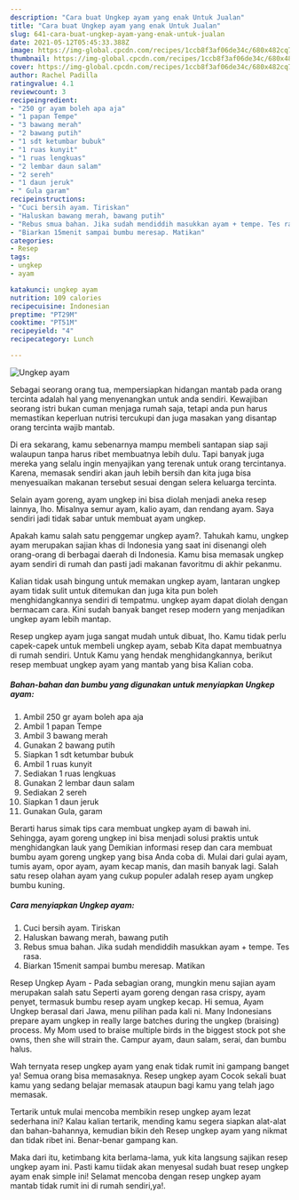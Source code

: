 ```yaml
---
description: "Cara buat Ungkep ayam yang enak Untuk Jualan"
title: "Cara buat Ungkep ayam yang enak Untuk Jualan"
slug: 641-cara-buat-ungkep-ayam-yang-enak-untuk-jualan
date: 2021-05-12T05:45:33.388Z
image: https://img-global.cpcdn.com/recipes/1ccb8f3af06de34c/680x482cq70/ungkep-ayam-foto-resep-utama.jpg
thumbnail: https://img-global.cpcdn.com/recipes/1ccb8f3af06de34c/680x482cq70/ungkep-ayam-foto-resep-utama.jpg
cover: https://img-global.cpcdn.com/recipes/1ccb8f3af06de34c/680x482cq70/ungkep-ayam-foto-resep-utama.jpg
author: Rachel Padilla
ratingvalue: 4.1
reviewcount: 3
recipeingredient:
- "250 gr ayam boleh apa aja"
- "1 papan Tempe"
- "3 bawang merah"
- "2 bawang putih"
- "1 sdt ketumbar bubuk"
- "1 ruas kunyit"
- "1 ruas lengkuas"
- "2 lembar daun salam"
- "2 sereh"
- "1 daun jeruk"
- " Gula garam"
recipeinstructions:
- "Cuci bersih ayam. Tiriskan"
- "Haluskan bawang merah, bawang putih"
- "Rebus smua bahan. Jika sudah mendiddih masukkan ayam + tempe. Tes rasa."
- "Biarkan 15menit sampai bumbu meresap. Matikan"
categories:
- Resep
tags:
- ungkep
- ayam

katakunci: ungkep ayam 
nutrition: 109 calories
recipecuisine: Indonesian
preptime: "PT29M"
cooktime: "PT51M"
recipeyield: "4"
recipecategory: Lunch

---
```



![Ungkep ayam](https://img-global.cpcdn.com/recipes/1ccb8f3af06de34c/680x482cq70/ungkep-ayam-foto-resep-utama.jpg)

Sebagai seorang orang tua, mempersiapkan hidangan mantab pada orang tercinta adalah hal yang menyenangkan untuk anda sendiri. Kewajiban seorang istri bukan cuman menjaga rumah saja, tetapi anda pun harus memastikan keperluan nutrisi tercukupi dan juga masakan yang disantap orang tercinta wajib mantab.

Di era  sekarang, kamu sebenarnya mampu membeli santapan siap saji walaupun tanpa harus ribet membuatnya lebih dulu. Tapi banyak juga mereka yang selalu ingin menyajikan yang terenak untuk orang tercintanya. Karena, memasak sendiri akan jauh lebih bersih dan kita juga bisa menyesuaikan makanan tersebut sesuai dengan selera keluarga tercinta. 

Selain ayam goreng, ayam ungkep ini bisa diolah menjadi aneka resep lainnya, lho. Misalnya semur ayam, kalio ayam, dan rendang ayam. Saya sendiri jadi tidak sabar untuk membuat ayam ungkep.

Apakah kamu salah satu penggemar ungkep ayam?. Tahukah kamu, ungkep ayam merupakan sajian khas di Indonesia yang saat ini disenangi oleh orang-orang di berbagai daerah di Indonesia. Kamu bisa memasak ungkep ayam sendiri di rumah dan pasti jadi makanan favoritmu di akhir pekanmu.

Kalian tidak usah bingung untuk memakan ungkep ayam, lantaran ungkep ayam tidak sulit untuk ditemukan dan juga kita pun boleh menghidangkannya sendiri di tempatmu. ungkep ayam dapat diolah dengan bermacam cara. Kini sudah banyak banget resep modern yang menjadikan ungkep ayam lebih mantap.

Resep ungkep ayam juga sangat mudah untuk dibuat, lho. Kamu tidak perlu capek-capek untuk membeli ungkep ayam, sebab Kita dapat membuatnya di rumah sendiri. Untuk Kamu yang hendak menghidangkannya, berikut resep membuat ungkep ayam yang mantab yang bisa Kalian coba.

<!--inarticleads1-->

##### Bahan-bahan dan bumbu yang digunakan untuk menyiapkan Ungkep ayam:

1. Ambil 250 gr ayam boleh apa aja
1. Ambil 1 papan Tempe
1. Ambil 3 bawang merah
1. Gunakan 2 bawang putih
1. Siapkan 1 sdt ketumbar bubuk
1. Ambil 1 ruas kunyit
1. Sediakan 1 ruas lengkuas
1. Gunakan 2 lembar daun salam
1. Sediakan 2 sereh
1. Siapkan 1 daun jeruk
1. Gunakan  Gula, garam


Berarti harus simak tips cara membuat ungkep ayam di bawah ini. Sehingga, ayam goreng ungkep ini bisa menjadi solusi praktis untuk menghidangkan lauk yang Demikian informasi resep dan cara membuat bumbu ayam goreng ungkep yang bisa Anda coba di. Mulai dari gulai ayam, tumis ayam, opor ayam, ayam kecap manis, dan masih banyak lagi. Salah satu resep olahan ayam yang cukup populer adalah resep ayam ungkep bumbu kuning. 

<!--inarticleads2-->

##### Cara menyiapkan Ungkep ayam:

1. Cuci bersih ayam. Tiriskan
1. Haluskan bawang merah, bawang putih
1. Rebus smua bahan. Jika sudah mendiddih masukkan ayam + tempe. Tes rasa.
1. Biarkan 15menit sampai bumbu meresap. Matikan


Resep Ungkep Ayam - Pada sebagian orang, mungkin menu sajian ayam merupakan salah satu Seperti ayam goreng dengan rasa crispy, ayam penyet, termasuk bumbu resep ayam ungkep kecap. Hi semua, Ayam Ungkep berasal dari Jawa, menu pilihan pada kali ni. Many Indonesians prepare ayam ungkep in really large batches during the ungkep (braising) process. My Mom used to braise multiple birds in the biggest stock pot she owns, then she will strain the. Campur ayam, daun salam, serai, dan bumbu halus. 

Wah ternyata resep ungkep ayam yang enak tidak rumit ini gampang banget ya! Semua orang bisa memasaknya. Resep ungkep ayam Cocok sekali buat kamu yang sedang belajar memasak ataupun bagi kamu yang telah jago memasak.

Tertarik untuk mulai mencoba membikin resep ungkep ayam lezat sederhana ini? Kalau kalian tertarik, mending kamu segera siapkan alat-alat dan bahan-bahannya, kemudian bikin deh Resep ungkep ayam yang nikmat dan tidak ribet ini. Benar-benar gampang kan. 

Maka dari itu, ketimbang kita berlama-lama, yuk kita langsung sajikan resep ungkep ayam ini. Pasti kamu tiidak akan menyesal sudah buat resep ungkep ayam enak simple ini! Selamat mencoba dengan resep ungkep ayam mantab tidak rumit ini di rumah sendiri,ya!.

